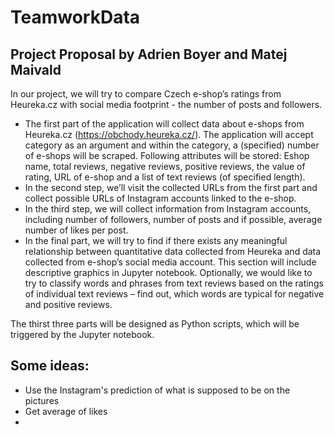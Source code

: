 # TeamworkData

## Project Proposal by Adrien Boyer and Matej Maivald

In our project, we will try to compare Czech e-shop’s ratings from Heureka.cz with social media footprint - the number of posts and followers.
 - The first part of the application will collect data about e-shops from Heureka.cz (https://obchody.heureka.cz/). The application will accept category as an argument and within the category, a (specified) number of e-shops will be scraped. Following attributes will be stored: Eshop name, total reviews, negative reviews, positive reviews, the value of rating, URL of e-shop and a list of text reviews (of specified length).
 - In the second step, we’ll visit the collected URLs from the first part and collect possible URLs of Instagram accounts linked to the e-shop.
 - In the third step, we will collect information from Instagram accounts, including number of followers, number of posts and if possible, average number of likes per post.
 - In the final part, we will try to find if there exists any meaningful relationship between quantitative data collected from Heureka and data collected from e-shop’s social media account. This section will include descriptive graphics in Jupyter notebook.
Optionally, we would like to try to classify words and phrases from text reviews based on the ratings of individual text reviews – find out, which words are typical for negative and positive reviews.
 
The thirst three parts will be designed as Python scripts, which will be triggered by the Jupyter notebook.




## Some ideas: 
  - Use the Instagram's prediction of what is supposed to be on the pictures
  - Get average of likes
  - 
